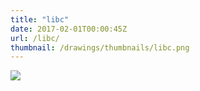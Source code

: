 ```yaml
---
title: "libc"
date: 2017-02-01T00:00:45Z
url: /libc/
thumbnail: /drawings/thumbnails/libc.png
---
```

<a href='/drawings/libc.svg'><img src='/drawings/libc.png'></a>
